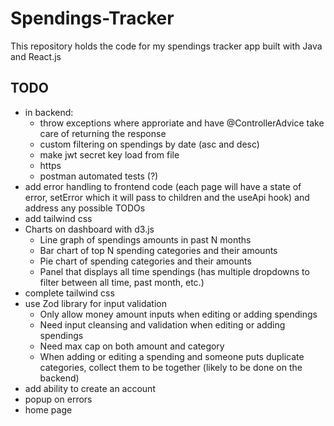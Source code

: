 # Spendings-Tracker
This repository holds the code for my spendings tracker app built with Java and React.js


## TODO
- in backend:
    - throw exceptions where approriate and have @ControllerAdvice take care of returning the response
    - custom filtering on spendings by date (asc and desc)
    - make jwt secret key load from file
    - https
    - postman automated tests (?)
- add error handling to frontend code (each page will have a state of error, setError which it will pass to children and the useApi hook) and address any possible TODOs
- add tailwind css
- Charts on dashboard with d3.js
    - Line graph of spendings amounts in past N months
    - Bar chart of top N spending categories and their amounts
    - Pie chart of spending categories and their amounts
    - Panel that displays all time spendings (has multiple dropdowns to filter between all time, past month, etc.)
- complete tailwind css
- use Zod library for input validation
    - Only allow money amount inputs when editing or adding spendings
    - Need input cleansing and validation when editing or adding spendings
    - Need max cap on both amount and category
    - When adding or editing a spending and someone puts duplicate categories, collect them to be together (likely to be done on the backend)
- add ability to create an account 
- popup on errors
- home page